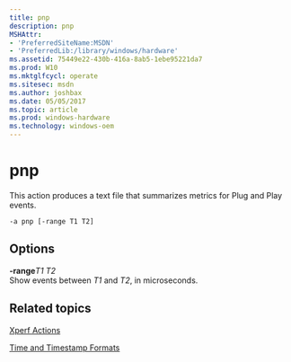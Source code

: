```yaml
---
title: pnp
description: pnp
MSHAttr:
- 'PreferredSiteName:MSDN'
- 'PreferredLib:/library/windows/hardware'
ms.assetid: 75449e22-430b-416a-8ab5-1ebe95221da7
ms.prod: W10
ms.mktglfcycl: operate
ms.sitesec: msdn
ms.author: joshbax
ms.date: 05/05/2017
ms.topic: article
ms.prod: windows-hardware
ms.technology: windows-oem
---
```


# pnp


This action produces a text file that summarizes metrics for Plug and Play events.

``` syntax
-a pnp [-range T1 T2]
```

## Options


<a href="" id="-ranget1-t2"></a>**-range***T1 T2*  
Show events between *T1* and *T2*, in microseconds.

## Related topics


[Xperf Actions](xperf-actions.md)

[Time and Timestamp Formats](time-and-timestamp-formats.md)

 

 







